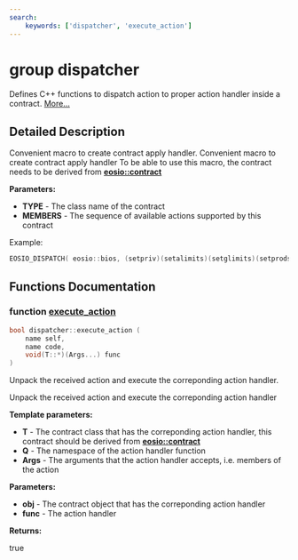 ```yaml
---
search:
    keywords: ['dispatcher', 'execute_action']
---
```


# group dispatcher

Defines C++ functions to dispatch action to proper action handler inside a contract. [More...](#detailed-description)
## Detailed Description

Convenient macro to create contract apply handler.
Convenient macro to create contract apply handler To be able to use this macro, the contract needs to be derived from **[eosio::contract](classeosio_1_1contract.md)**


**Parameters:**


* **TYPE** - The class name of the contract 
* **MEMBERS** - The sequence of available actions supported by this contract

Example: 
```cpp
EOSIO_DISPATCH( eosio::bios, (setpriv)(setalimits)(setglimits)(setprods)(reqauth) )
```

 
## Functions Documentation

### function <a id="ga8c4928c29096799ef6ddabf148dc9cf9" href="#ga8c4928c29096799ef6ddabf148dc9cf9">execute\_action</a>

```cpp
bool dispatcher::execute_action (
    name self,
    name code,
    void(T::*)(Args...) func
)
```

Unpack the received action and execute the correponding action handler. 

Unpack the received action and execute the correponding action handler


**Template parameters:**


* **T** - The contract class that has the correponding action handler, this contract should be derived from **[eosio::contract](classeosio_1_1contract.md)** 
* **Q** - The namespace of the action handler function 
* **Args** - The arguments that the action handler accepts, i.e. members of the action 



**Parameters:**


* **obj** - The contract object that has the correponding action handler 
* **func** - The action handler 



**Returns:**

true 




